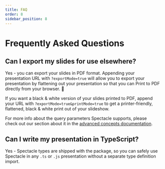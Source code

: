 ```yaml
---
title: FAQ
order: 8
sidebar_position: 8
---
```


# Frequently Asked Questions

## Can I export my slides for use elsewhere?

Yes - you can export your slides in PDF format. Appending your presentation URL with `?exportMode=true` will allow you to export your presentation by flattening out your presentation so that you can Print to PDF directly from your browser. 🎉

If you want a black & white version of your slides printed to PDF, append your URL with `?exportMode=true&printMode=true` to get a printer-friendly, flattened, black & white print out of your slideshow.

For more info about the query parameters Spectacle supports, please check out our section about it in the [advanced concepts documentation](./advanced-concepts#query-parameters).

## Can I write my presentation in TypeScript?

Yes - Spectacle types are shipped with the package, so you can safely use Spectacle in any `.ts` or `.js` presentation without a separate type definition import.
